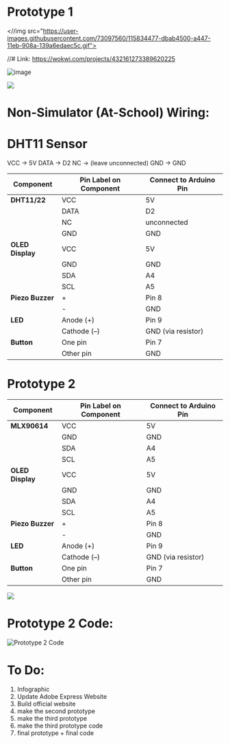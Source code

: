 # Prototype 1

<//img src="https://user-images.githubusercontent.com/73097560/115834477-dbab4500-a447-11eb-908a-139a6edaec5c.gif">

//# Link: https://wokwi.com/projects/432161273389620225

![image](https://github.com/user-attachments/assets/4a693a36-070b-4a63-824f-9966bf323f8e)


<img src="https://user-images.githubusercontent.com/73097560/115834477-dbab4500-a447-11eb-908a-139a6edaec5c.gif">


# Non-Simulator (At-School) Wiring:

# DHT11 Sensor
VCC → 5V
DATA → D2
NC → (leave unconnected)
GND → GND

| Component        | Pin Label on Component | Connect to Arduino Pin |
| ---------------- | ---------------------- | ---------------------- |
| **DHT11/22**     | VCC                    | 5V                     |
|                  | DATA                   | D2                     |
|                  | NC                    | unconnected            |
|                  | GND                    | GND                    |
| **OLED Display** | VCC                    | 5V                     |
|                  | GND                    | GND                    |
|                  | SDA                    | A4                     |
|                  | SCL                    | A5                     |
| **Piezo Buzzer** | +                      | Pin 8                  |
|                  | -                      | GND                    |
| **LED**          | Anode (+)              | Pin 9                  |
|                  | Cathode (–)            | GND (via resistor)     |
| **Button**       | One pin                | Pin 7                  |
|                  | Other pin              | GND                    |



# Prototype 2

| Component        | Pin Label on Component | Connect to Arduino Pin |
| ---------------- | ---------------------- | ---------------------- |
| **MLX90614**     | VCC                    | 5V                     |
|                  | GND                    | GND                    |
|                  | SDA                    | A4                     |
|                  | SCL                    | A5                     |
| **OLED Display** | VCC                    | 5V                     |
|                  | GND                    | GND                    |
|                  | SDA                    | A4                     |
|                  | SCL                    | A5                     |
| **Piezo Buzzer** | +                      | Pin 8                  |
|                  | -                      | GND                    |
| **LED**          | Anode (+)              | Pin 9                  |
|                  | Cathode (–)            | GND (via resistor)     |
| **Button**       | One pin                | Pin 7                  |
|                  | Other pin              | GND                    |


<img src="https://user-images.githubusercontent.com/73097560/115834477-dbab4500-a447-11eb-908a-139a6edaec5c.gif">

# Prototype 2 Code:

![Prototype 2 Code](https://github.com/user-attachments/assets/c0905e42-e777-4629-a025-ba03304a2331)

# To Do:
1. Infographic
2. Update Adobe Express Website
3. Build official website
4. make the second prototype
5. make the third prototype
6. make the third prototype code
7. final prototype + final code
